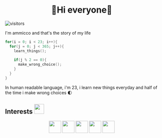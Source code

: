 <div align = "center"><h1>&#128034;Hi everyone&#128034;</h1></div>

![visitors](https://visitor-badge.glitch.me/badge?page_id=ammicco1.ammicco1)

I'm ammicco and that's the story of my life

```c
for(i = 0; i < 23; i++){
  for(j = 0; j < 365; j++){
    learn_things();
    
    if(j % 2 == 0){
      make_wrong_choice();
    }
  }
} 
```

In human readable language, i'm 23, i learn new things everyday and half of the time i make wrong choices &#127763;

<h2>Interests <img src = "https://media2.giphy.com/media/QssGEmpkyEOhBCb7e1/giphy.gif?cid=ecf05e47a0n3gi1bfqntqmob8g9aid1oyj2wr3ds3mg700bl&rid=giphy.gif" height = 32px width = 32px> </h2>
<div align = "center">
<span><img width ='40px' src ='https://raw.githubusercontent.com/rahulbanerjee26/githubAboutMeGenerator/main/icons/c.svg'></span>
<span><img width ='40px' src ='https://raw.githubusercontent.com/rahulbanerjee26/githubAboutMeGenerator/main/icons/linux.svg'></span>
<span><img width ='40px' src ='https://raw.githubusercontent.com/rahulbanerjee26/githubAboutMeGenerator/main/icons/java.svg'></span>
<span><img width ='40px' src ='https://raw.githubusercontent.com/rahulbanerjee26/githubAboutMeGenerator/main/icons/nodejs.svg'></span>
<span><img width ='40px' src ='https://raw.githubusercontent.com/rahulbanerjee26/githubAboutMeGenerator/main/icons/javascript.svg'></span>
</div>
